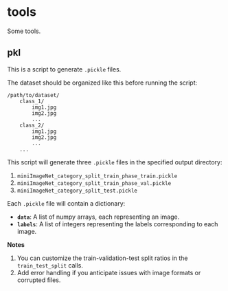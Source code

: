 # tools
Some tools.

## pkl
This is a script to generate `.pickle` files.

The dataset should be organized like this before running the script:

```
/path/to/dataset/
    class_1/
        img1.jpg
        img2.jpg
        ...
    class_2/
        img1.jpg
        img2.jpg
        ...
    ...
```

This script will generate three `.pickle` files in the specified output directory:
1. `miniImageNet_category_split_train_phase_train.pickle`
2. `miniImageNet_category_split_train_phase_val.pickle`
3. `miniImageNet_category_split_test.pickle`

Each `.pickle` file will contain a dictionary:
- **`data`**: A list of numpy arrays, each representing an image.
- **`labels`**: A list of integers representing the labels corresponding to each image.

**Notes**
1. You can customize the train-validation-test split ratios in the `train_test_split` calls.
2. Add error handling if you anticipate issues with image formats or corrupted files.

